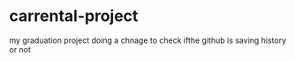 # carrental-project
my graduation project
doing a chnage to check ifthe github is saving history or not


